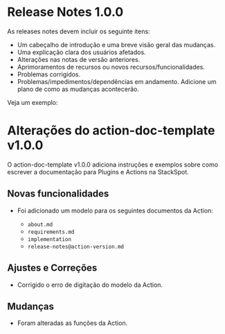 # Release Notes 1.0.0

As releases notes devem incluir os seguinte itens:

- Um cabeçalho de introdução e uma breve visão geral das mudanças.
- Uma explicação clara dos usuários afetados.
- Alterações nas notas de versão anteriores.
- Aprimoramentos de recursos ou novos recursos/funcionalidades.
- Problemas corrigidos.
- Problemas/impedimentos/dependências em andamento. Adicione um plano de como as mudanças acontecerão.

Veja um exemplo:

# Alterações do action-doc-template v1.0.0

O action-doc-template v1.0.0 adiciona instruções e exemplos sobre como escrever a documentação para Plugins e Actions na StackSpot.

## Novas funcionalidades

- Foi adicionado um modelo para os seguintes documentos da Action:

    - `about.md`
    - `requirements.md`
    - `implementation`
    - `release-notes@action-version.md`

## Ajustes e Correções

- Corrigido o erro de digitação do modelo da Action.

## Mudanças

- Foram alteradas as funções da Action.
